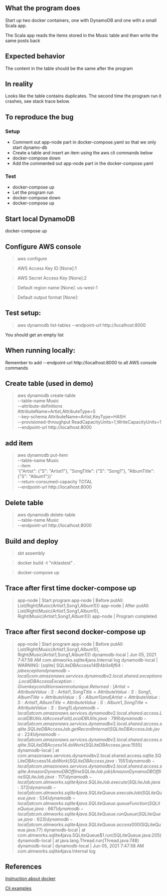 ## What the program does
Start up two docker containers, one with DynamoDB and one with a small Scala app.

The Scala app reads the items stored in the Music table and then write the same posts back

## Expected behavior

The content in the table should be the same after the program 

## In reality

Looks like the table contains duplicates. The second time the program run it crashes, see stack trace below.

## To reproduce the bug

### Setup
* Comment out app-node part in docker-compose.yaml so that we only start dynamo-db
* Create a table and insert an item using the aws cli commands below
* docker-compose down
* Add the commented out app-node part in the docker-compose.yaml

### Test
* docker-compose up
* Let the program run
* docker-compose down
* docker-compose up



## Start local DynamoDB

docker-compose up

## Configure AWS console

> aws configure

>AWS Access Key ID [None]:1

>AWS Secret Access Key [None]:2

>Default region name [None]: us-west-1

>Default output format [None]:

## Test setup:

> aws dynamodb list-tables --endpoint-url http://localhost:8000

You should get an empty list

## When running locally:

Remember to add --endpoint-url http://localhost:8000 to all AWS console commands

## Create table (used in demo)

> aws dynamodb create-table \
--table-name Music \
--attribute-definitions \
AttributeName=Artist,AttributeType=S \
--key-schema AttributeName=Artist,KeyType=HASH \
--provisioned-throughput ReadCapacityUnits=1,WriteCapacityUnits=1 \
--endpoint-url http://localhost:8000

## add item

> aws dynamodb put-item \
--table-name Music \
--item \
'{"Artist": {"S": "Artist1"}, "SongTitle": {"S": "Song1"}, "AlbumTitle": {"S": "Album1"}}' \
--return-consumed-capacity TOTAL \
--endpoint-url http://localhost:8000

## Delete table

> aws dynamodb delete-table \
--table-name Music \
--endpoint-url http://localhost:8000

## Build and deploy

>sbt assembly

>docker build -t "niklastest" .

>docker-compose up

## Trace after first time docker-compose up

>app-node          | Start program
app-node          | Before putAll: List(Right(Music(Artist1,Song1,Album1)))
app-node          | After putAll: List(Right(Music(Artist1,Song1,Album1)), Right(Music(Artist1,Song1,Album1)))
app-node          | Program completed

## Trace after first second docker-compose up

>app-node          | Start program
app-node          | Before putAll: List(Right(Music(Artist1,Song1,Album1)), Right(Music(Artist1,Song1,Album1)))
dynamodb-local    | Jun 05, 2021 7:47:58 AM com.almworks.sqlite4java.Internal log
dynamodb-local    | WARNING: [sqlite] SQLiteDBAccess$14@4b0e6f64: job exception
dynamodb-local    | com.amazonaws.services.dynamodbv2.local.shared.exceptions.LocalDBAccessException: Given key conditions were not unique. Returned: [{Artist=AttributeValue: {S:Artist1}, SongTitle=AttributeValue: {S:Song1}, AlbumTitle=AttributeValue: {S:Album1}}] and [{Artist=AttributeValue: {S:Artist1}, AlbumTitle=AttributeValue: {S:Album1}, SongTitle=AttributeValue: {S:Song1}}].
dynamodb-local    | 	at com.amazonaws.services.dynamodbv2.local.shared.access.LocalDBUtils.ldAccessFail(LocalDBUtils.java:799)
dynamodb-local    | 	at com.amazonaws.services.dynamodbv2.local.shared.access.sqlite.SQLiteDBAccessJob.getRecordInternal(SQLiteDBAccessJob.java:224)
dynamodb-local    | 	at com.amazonaws.services.dynamodbv2.local.shared.access.sqlite.SQLiteDBAccess$14.doWork(SQLiteDBAccess.java:1555)
dynamodb-local    | 	at com.amazonaws.services.dynamodbv2.local.shared.access.sqlite.SQLiteDBAccess$14.doWork(SQLiteDBAccess.java:1551)
dynamodb-local    | 	at com.amazonaws.services.dynamodbv2.local.shared.access.sqlite.AmazonDynamoDBOfflineSQLiteJob.job(AmazonDynamoDBOfflineSQLiteJob.java:117)
dynamodb-local    | 	at com.almworks.sqlite4java.SQLiteJob.execute(SQLiteJob.java:372)
dynamodb-local    | 	at com.almworks.sqlite4java.SQLiteQueue.executeJob(SQLiteQueue.java:534)
dynamodb-local    | 	at com.almworks.sqlite4java.SQLiteQueue.queueFunction(SQLiteQueue.java:667)
dynamodb-local    | 	at com.almworks.sqlite4java.SQLiteQueue.runQueue(SQLiteQueue.java:623)
dynamodb-local    | 	at com.almworks.sqlite4java.SQLiteQueue.access$000(SQLiteQueue.java:77)
dynamodb-local    | 	at com.almworks.sqlite4java.SQLiteQueue$1.run(SQLiteQueue.java:205)
dynamodb-local    | 	at java.lang.Thread.run(Thread.java:748)
dynamodb-local    |
dynamodb-local    | Jun 05, 2021 7:47:58 AM com.almworks.sqlite4java.Internal log

## References

[Instruction about docker]

[Cli examples]



[Instruction about docker]: https://docs.aws.amazon.com/amazondynamodb/latest/developerguide/DynamoDBLocal.DownloadingAndRunning.html
[Cli examples]: https://docs.aws.amazon.com/amazondynamodb/latest/developerguide/Tools.CLI.html